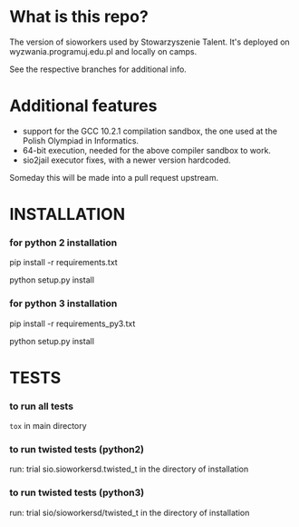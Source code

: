 # What is this repo?
The version of sioworkers used by Stowarzyszenie Talent. 
It's deployed on wyzwania.programuj.edu.pl and
locally on camps.

See the respective branches for additional info.

# Additional features
 - support for the GCC 10.2.1 compilation sandbox,
   the one used at the Polish Olympiad in Informatics.
 - 64-bit execution, needed for the above compiler sandbox to work.
 - sio2jail executor fixes, with a newer version hardcoded.

Someday this will be made into a pull request upstream.

# INSTALLATION

### for python 2 installation ###
pip install -r requirements.txt

python setup.py install

### for python 3 installation ###
pip install -r requirements_py3.txt

python setup.py install

# TESTS

### to run all tests ###
`tox`
in main directory

### to run twisted tests (python2) ###
run:
trial sio.sioworkersd.twisted_t
in the directory of installation

### to run twisted tests (python3) ###
run:
trial sio/sioworkersd/twisted_t
in the directory of installation
